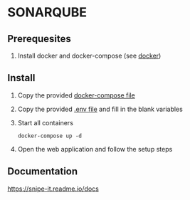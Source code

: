 # SONARQUBE

## Prerequesites

1. Install docker and docker-compose (see [docker](../docker))

## Install

1. Copy the provided [docker-compose file](docker-compose.yml)
1. Copy the provided [.env file](.env) and fill in the blank variables
1. Start all containers

   `docker-compose up -d`

1. Open the web application and follow the setup steps

## Documentation

<https://snipe-it.readme.io/docs>
